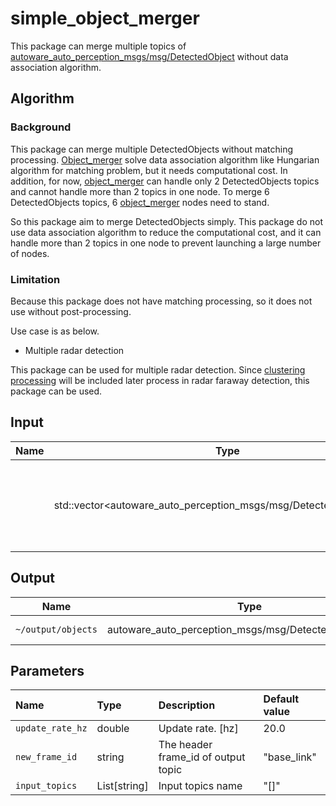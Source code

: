 # simple_object_merger

This package can merge multiple topics of [autoware_auto_perception_msgs/msg/DetectedObject](https://gitlab.com/autowarefoundation/autoware.auto/autoware_auto_msgs/-/blob/master/autoware_auto_perception_msgs/msg/DetectedObject.idl) without data association algorithm.

## Algorithm

### Background

This package can merge multiple DetectedObjects without matching processing.
[Object_merger](https://github.com/autowarefoundation/autoware.universe/tree/main/perception/object_merger) solve data association algorithm like Hungarian algorithm for matching problem, but it needs computational cost.
In addition, for now, [object_merger](https://github.com/autowarefoundation/autoware.universe/tree/main/perception/object_merger) can handle only 2 DetectedObjects topics and cannot handle more than 2 topics in one node.
To merge 6 DetectedObjects topics, 6 [object_merger](https://github.com/autowarefoundation/autoware.universe/tree/main/perception/object_merger) nodes need to stand.

So this package aim to merge DetectedObjects simply.
This package do not use data association algorithm to reduce the computational cost, and it can handle more than 2 topics in one node to prevent launching a large number of nodes.

### Limitation

Because this package does not have matching processing, so it does not use without post-processing.

Use case is as below.

- Multiple radar detection

This package can be used for multiple radar detection.
Since [clustering processing](https://github.com/autowarefoundation/autoware.universe/tree/main/perception/radar_object_clustering) will be included later process in radar faraway detection, this package can be used.

## Input

| Name | Type                                                               | Description                                            |
| ---- | ------------------------------------------------------------------ | ------------------------------------------------------ |
|      | std::vector<autoware_auto_perception_msgs/msg/DetectedObjects.msg> | 3D detected objects. Topic names are set by parameters |

## Output

| Name               | Type                                                  | Description    |
| ------------------ | ----------------------------------------------------- | -------------- |
| `~/output/objects` | autoware_auto_perception_msgs/msg/DetectedObjects.msg | Merged objects |

## Parameters

| Name             | Type         | Description                         | Default value |
| :--------------- | :----------- | :---------------------------------- | :------------ |
| `update_rate_hz` | double       | Update rate. [hz]                   | 20.0          |
| `new_frame_id`   | string       | The header frame_id of output topic | "base_link"   |
| `input_topics`   | List[string] | Input topics name                   | "[]"          |
